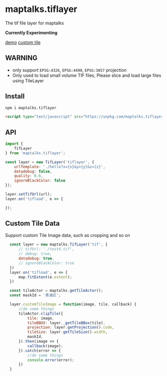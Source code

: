 # maptalks.tiflayer

The tif file layer for maptalks

**Currently Experimenting**

[demo](https://deyihu.github.io/maptalks.tiflayer/test/index.html)
[custom tile](https://deyihu.github.io/maptalks.tiflayer/test/custom-tile.html)

## WARNING

* only support `EPSG:4326`,  `EPSG:4490`,  `EPSG:3857` projection
* Only used to load small volume TIF files, Please slice and load large files using TileLayer

## Install

```sh
npm i maptalks.tiflayer

```

```html
<script type="text/javascript" src="https://unpkg.com/maptalks.tiflayer/dist/maptalks.tiflayer.js"></script>
```

## API

```js
import {
    TifLayer
} from 'maptalks.tiflayer';

const layer = new TifLayer('tiflayer', {
    urlTemplate: './hello?x={x}&y={y}&z={z}',
    datadebug: false,
    quality: 0.6,
    ignoreBlackColor: false
});

layer.setTifUrl(url);
layer.on('tifload', e => {

});
```

## Custom Tile Data

Support custom Tile Image data, such as cropping and so on

```js
  const layer = new maptalks.TifLayer('tif', {
      // tifUrl: './test4.tif',
      // debug: true,
      datadebug: true,
      // ignoreBlackColor: true
  })
  layer.on('tifload', e => {
      map.fitExtent(e.extent);
  })

  const tileActor = maptalks.getTileActor();
  const maskId = '青浦区';

  layer.customTileImage = function(image, tile, callback) {
      //do some things
      tileActor.clipTile({
          tile: image,
          tileBBOX: layer._getTileBBox(tile),
          projection: layer.getProjection().code,
          tileSize: layer.getTileSize().width,
          maskId,
      }).then(image => {
          callback(image);
      }).catch(error => {
          //do some things
          console.error(error);
      })
  }
```
